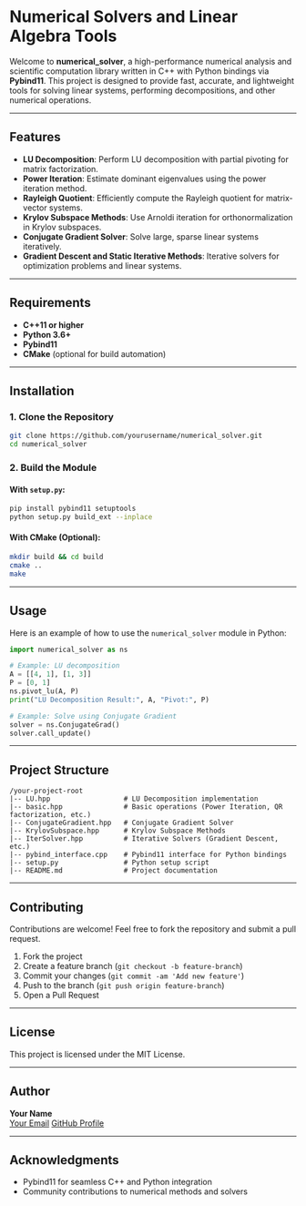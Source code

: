 # Numerical Solvers and Linear Algebra Tools

Welcome to **numerical_solver**, a high-performance numerical analysis and scientific computation library written in C++ with Python bindings via **Pybind11**. This project is designed to provide fast, accurate, and lightweight tools for solving linear systems, performing decompositions, and other numerical operations.

---

## Features

- **LU Decomposition**: Perform LU decomposition with partial pivoting for matrix factorization.
- **Power Iteration**: Estimate dominant eigenvalues using the power iteration method.
- **Rayleigh Quotient**: Efficiently compute the Rayleigh quotient for matrix-vector systems.
- **Krylov Subspace Methods**: Use Arnoldi iteration for orthonormalization in Krylov subspaces.
- **Conjugate Gradient Solver**: Solve large, sparse linear systems iteratively.
- **Gradient Descent and Static Iterative Methods**: Iterative solvers for optimization problems and linear systems.

---

## Requirements

- **C++11 or higher**
- **Python 3.6+**
- **Pybind11**
- **CMake** (optional for build automation)

---

## Installation

### 1. Clone the Repository
```bash
git clone https://github.com/yourusername/numerical_solver.git
cd numerical_solver
```

### 2. Build the Module

#### With `setup.py`:
```bash
pip install pybind11 setuptools
python setup.py build_ext --inplace
```

#### With CMake (Optional):
```bash
mkdir build && cd build
cmake ..
make
```

---

## Usage

Here is an example of how to use the `numerical_solver` module in Python:

```python
import numerical_solver as ns

# Example: LU decomposition
A = [[4, 1], [1, 3]]
P = [0, 1]
ns.pivot_lu(A, P)
print("LU Decomposition Result:", A, "Pivot:", P)

# Example: Solve using Conjugate Gradient
solver = ns.ConjugateGrad()
solver.call_update()
```

---

## Project Structure

```
/your-project-root
|-- LU.hpp                  # LU Decomposition implementation
|-- basic.hpp               # Basic operations (Power Iteration, QR factorization, etc.)
|-- ConjugateGradient.hpp   # Conjugate Gradient Solver
|-- KrylovSubspace.hpp      # Krylov Subspace Methods
|-- IterSolver.hpp          # Iterative Solvers (Gradient Descent, etc.)
|-- pybind_interface.cpp    # Pybind11 interface for Python bindings
|-- setup.py                # Python setup script
|-- README.md               # Project documentation
```

---

## Contributing

Contributions are welcome! Feel free to fork the repository and submit a pull request.

1. Fork the project
2. Create a feature branch (`git checkout -b feature-branch`)
3. Commit your changes (`git commit -am 'Add new feature'`)
4. Push to the branch (`git push origin feature-branch`)
5. Open a Pull Request

---

## License

This project is licensed under the MIT License.

---

## Author

**Your Name**  
[Your Email](yincheang.ng@outlook.com) 
[GitHub Profile](https://github.com/Yin169)

---

## Acknowledgments

- Pybind11 for seamless C++ and Python integration
- Community contributions to numerical methods and solvers

